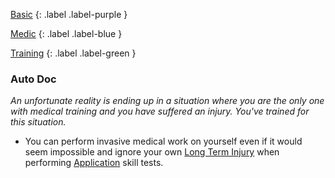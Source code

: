 
[Basic](Game/Advancement-List?Basic=true)
{: .label .label-purple }

[Medic](Game/Medic)
{: .label .label-blue }

[Training](Game/Advancement-List?Training=true)
{: .label .label-green }
### Auto Doc
*An unfortunate reality is ending up in a situation where you are the only one with medical training and you have suffered an injury. You've trained for this situation.*
* You can perform invasive medical work on yourself even if it would seem impossible and ignore your own [Long Term Injury](Game/Core/Effects#Long%20Term%20Injury) when performing [Application](Game/Core/Intelligence#Application) skill tests.

